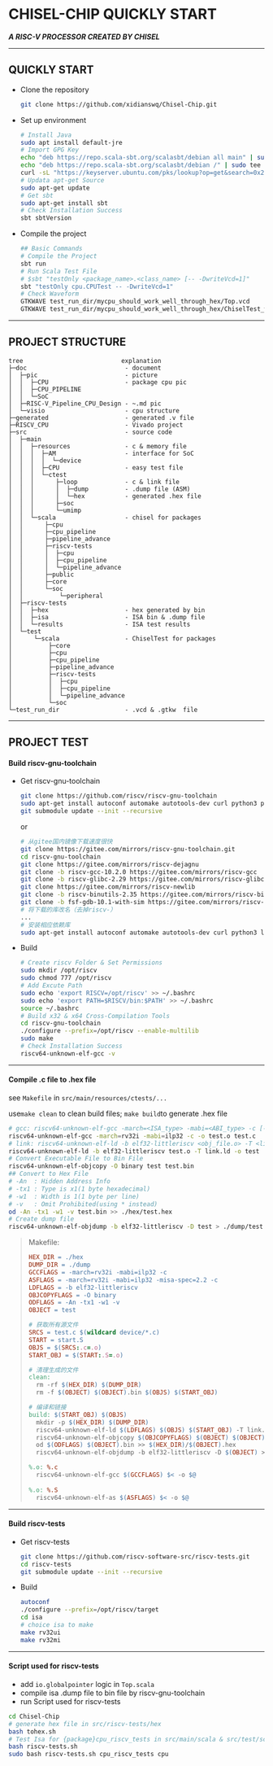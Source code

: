 # CHISEL-CHIP QUICKLY START

***A RISC-V PROCESSOR CREATED BY CHISEL***

---

## QUICKLY START

- Clone the repository

  ```bash
  git clone https://github.com/xidianswq/Chisel-Chip.git
  ```

- Set up environment

  ```bash
  # Install Java
  sudo apt install default-jre
  # Import GPG Key
  echo "deb https://repo.scala-sbt.org/scalasbt/debian all main" | sudo tee /etc/apt/sources.list.d/sbt.list
  echo "deb https://repo.scala-sbt.org/scalasbt/debian /" | sudo tee /etc/apt/sources.list.d/sbt_old.list
  curl -sL "https://keyserver.ubuntu.com/pks/lookup?op=get&search=0x2EE0EA64E40A89B84B2DF73499E82A75642AC823" | sudo apt-key add
  # Updata apt-get Source
  sudo apt-get update
  # Get sbt
  sudo apt-get install sbt
  # Check Installation Success 
  sbt sbtVersion
  ```

- Compile the project

  ```bash
  ## Basic Commands
  # Compile the Project 
  sbt run
  # Run Scala Test File
  # $sbt "testOnly <package_name>.<class_name> [-- -DwriteVcd=1]"
  sbt "testOnly cpu.CPUTest -- -DwriteVcd=1"
  # Check Waveform
  GTKWAVE test_run_dir/mycpu_should_work_well_through_hex/Top.vcd
  GTKWAVE test_run_dir/mycpu_should_work_well_through_hex/ChiselTest_wav.gtkw
  ```
  
  

---
## PROJECT STRUCTURE

```
tree                           explanation
├─doc                           - document
│  ├─pic                        - picture
│  │  ├─CPU                     - package cpu pic
│  │  ├─CPU_PIPELINE
│  │  └─SoC
│  ├─RISC-V_Pipeline_CPU_Design - ~.md pic
│  └─visio                      - cpu structure
├─generated                     - generated .v file
├─RISCV_CPU                     - Vivado project
├─src                           - source code
│  ├─main
│  │  ├─resources               - c & memory file
│  │  │  ├─AM                   - interface for SoC
│  │  │  │  └─device
│  │  │  ├─CPU                  - easy test file
│  │  │  └─ctest
│  │  │      ├─loop             - c & link file
│  │  │      │  ├─dump          - .dump file (ASM)
│  │  │      │  └─hex           - generated .hex file 
│  │  │      ├─soc
│  │  │      └─umimp
│  │  └─scala                   - chisel for packages
│  │      ├─cpu
│  │      ├─cpu_pipeline
│  │      ├─pipeline_advance
│  │      ├─riscv-tests
│  │      │  ├─cpu
│  │      │  ├─cpu_pipeline
│  │      │  └─pipeline_advance
│  │      ├─public
│  │      ├─core
│  │      └─soc
│  │          └─peripheral
│  ├─riscv-tests
│  │  ├─hex                     - hex generated by bin
│  │  ├─isa                     - ISA bin & .dump file             
│  │  └─results                 - ISA test results
│  └─test
│      └─scala                  - ChiselTest for packages
│          ├─core
│          ├─cpu
│          ├─cpu_pipeline
│          ├─pipeline_advance
│          ├─riscv-tests
│          │  ├─cpu
│          │  ├─cpu_pipeline
│          │  └─pipeline_advance
│          └─soc
└─test_run_dir                  - .vcd & .gtkw  file
```



---

## PROJECT TEST

#### Build riscv-gnu-toolchain

- Get riscv-gnu-toolchain

  ```bash
  git clone https://github.com/riscv/riscv-gnu-toolchain
  sudo apt-get install autoconf automake autotools-dev curl python3 python3-pip python3-tomli libmpc-dev libmpfr-dev libgmp-dev gawk build-essential bison flex texinfo gperf libtool patchutils bc zlib1g-dev libexpat-dev ninja-build git cmake libglib2.0-dev libslirp-dev
  git submodule update --init --recursive
  ```

  or

  ```bash
  # 从gitee国内镜像下载速度很快
  git clone https://gitee.com/mirrors/riscv-gnu-toolchain.git
  cd riscv-gnu-toolchain
  git clone https://gitee.com/mirrors/riscv-dejagnu
  git clone -b riscv-gcc-10.2.0 https://gitee.com/mirrors/riscv-gcc
  git clone -b riscv-glibc-2.29 https://gitee.com/mirrors/riscv-glibc
  git clone https://gitee.com/mirrors/riscv-newlib
  git clone -b riscv-binutils-2.35 https://gitee.com/mirrors/riscv-binutils-gdb  riscv-binutils
  git clone -b fsf-gdb-10.1-with-sim https://gitee.com/mirrors/riscv-binutils-gdb  riscv-gdb
  # 将下载的库改名（去掉riscv-）
  ...
  # 安装相应依赖库
  sudo apt-get install autoconf automake autotools-dev curl python3 libmpc-dev libmpfr-dev libgmp-dev gawk build-essential bison flex texinfo gperf libtool patchutils bc zlib1g-dev libexpat-dev ninja-build
  ```

- Build

  ```bash
  # Create riscv Folder & Set Permissions
  sudo mkdir /opt/riscv
  sudo chmod 777 /opt/riscv
  # Add Excute Path
  sudo echo 'export RISCV=/opt/riscv' >> ~/.bashrc
  sudo echo 'export PATH=$RISCV/bin:$PATH' >> ~/.bashrc
  source ~/.bashrc
  # Build x32 & x64 Cross-Compilation Tools
  cd riscv-gnu-toolchain
  ./configure --prefix=/opt/riscv --enable-multilib
  sudo make 
  # Check Installation Success 
  riscv64-unknown-elf-gcc -v
  ```




---

#### Compile .c file to .hex file

see `Makefile` in `src/main/resources/ctests/...`

use`make clean` to clean build files; `make build`to generate .hex file 

```bash
# gcc: riscv64-unknown-elf-gcc -march=<ISA_type> -mabi=<ABI_type> -c [-o output_file.o] <source_file.c>
riscv64-unknown-elf-gcc -march=rv32i -mabi=ilp32 -c -o test.o test.c
# link: riscv64-unknown-elf-ld -b elf32-littleriscv <obj_file.o> -T <link_file.ld> [-o output_file]
riscv64-unknown-elf-ld -b elf32-littleriscv test.o -T link.ld -o test
# Convert Executable File to Bin File
riscv64-unknown-elf-objcopy -O binary test test.bin
## Convert to Hex File
# -An  : Hidden Address Info
# -tx1 : Type is x1(1 byte hexadecimal)
# -w1  : Width is 1(1 byte per line)
# -v   : Omit Prohibited(using * instead)
od -An -tx1 -w1 -v test.bin >> ./hex/test.hex
# Create dump file
riscv64-unknown-elf-objdump -b elf32-littleriscv -D test > ./dump/test.elf.dmp
```

> Makefile:
>
> ```makefile
> HEX_DIR = ./hex
> DUMP_DIR = ./dump
> GCCFLAGS = -march=rv32i -mabi=ilp32 -c
> ASFLAGS = -march=rv32i -mabi=ilp32 -misa-spec=2.2 -c
> LDFLAGS = -b elf32-littleriscv
> OBJCOPYFLAGS = -O binary
> ODFLAGS = -An -tx1 -w1 -v
> OBJECT = test
> 
> # 获取所有源文件
> SRCS = test.c $(wildcard device/*.c) 
> START = start.S
> OBJS = $(SRCS:.c=.o)
> START_OBJ = $(START:.S=.o)            
> 
> # 清理生成的文件
> clean:
> 	rm -rf $(HEX_DIR) $(DUMP_DIR)
> 	rm -f $(OBJECT) $(OBJECT).bin $(OBJS) $(START_OBJ)
> 
> # 编译和链接
> build: $(START_OBJ) $(OBJS)
> 	mkdir -p $(HEX_DIR) $(DUMP_DIR)
> 	riscv64-unknown-elf-ld $(LDFLAGS) $(OBJS) $(START_OBJ) -T link.ld -o $(OBJECT)
> 	riscv64-unknown-elf-objcopy $(OBJCOPYFLAGS) $(OBJECT) $(OBJECT).bin
> 	od $(ODFLAGS) $(OBJECT).bin >> $(HEX_DIR)/$(OBJECT).hex
> 	riscv64-unknown-elf-objdump -b elf32-littleriscv -D $(OBJECT) > $(DUMP_DIR)/$(OBJECT).elf.dmp
> 
> %.o: %.c
> 	riscv64-unknown-elf-gcc $(GCCFLAGS) $< -o $@
> 	
> %.o: %.S
> 	riscv64-unknown-elf-as $(ASFLAGS) $< -o $@
> 
> ```



---

#### Build riscv-tests

- Get riscv-tests

  ```bash
  git clone https://github.com/riscv-software-src/riscv-tests.git
  cd riscv-tests
  git submodule update --init --recursive
  ```

- Build

  ```bash
  autoconf
  ./configure --prefix=/opt/riscv/target
  cd isa
  # choice isa to make
  make rv32ui
  make rv32mi
  ```



---

#### Script used for riscv-tests

- add `io.globalpointer` logic in `Top.scala`
- compile isa .dump file to bin file by riscv-gnu-toolchain
- run Script used for riscv-tests
```bash
cd Chisel-Chip
# generate hex file in src/riscv-tests/hex
bash tohex.sh
# Test Isa for {package}cpu_riscv_tests in src/main/scala & src/test/scala
bash riscv-tests.sh 
sudo bash riscv-tests.sh cpu_riscv_tests cpu
```

